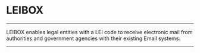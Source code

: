 # LEIBOX

**********
LEIBOX enables legal entities with a LEI code to receive electronic mail from authorities and government agencies with their existing Email systems.
**********


